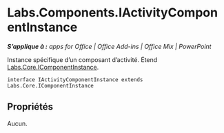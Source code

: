 
# Labs.Components.IActivityComponentInstance

 _**S’applique à :** apps for Office | Office Add-ins | Office Mix | PowerPoint_

Instance spécifique d’un composant d’activité. Étend [Labs.Core.IComponentInstance](../../reference/office-mix/labs.core.icomponentinstance.md).

```
interface IActivityComponentInstance extends Labs.Core.IComponentInstance
```


## Propriétés

Aucun.

